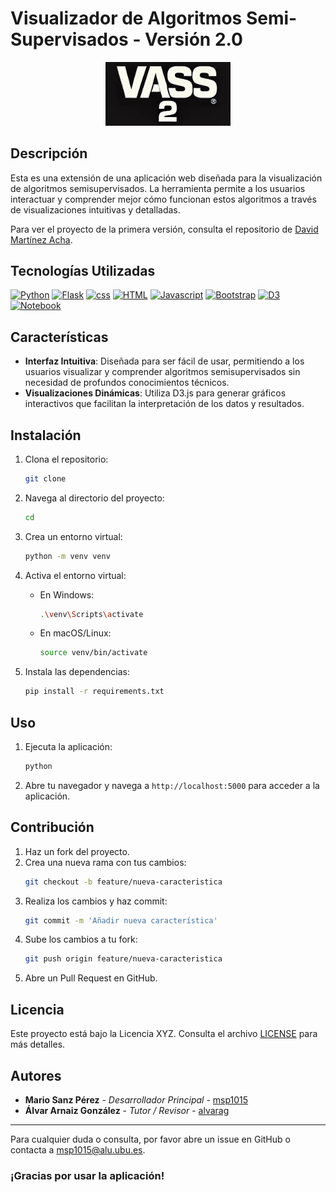 # Visualizador de Algoritmos Semi-Supervisados - Versión 2.0

<div align="center">
    <img src="vass2Icon.png" alt="Icono de la Aplicación" width="200"/>
</div>

## Descripción

Esta es una extensión de una aplicación web diseñada para la visualización de algoritmos semisupervisados. La herramienta permite a los usuarios interactuar y comprender mejor cómo funcionan estos algoritmos a través de visualizaciones intuitivas y detalladas.

Para ver el proyecto de la primera versión, consulta el repositorio de [David Martínez Acha](https://github.com/dmacha27/TFG-SemiSupervisado).
## Tecnologías Utilizadas

[![Python](https://img.shields.io/badge/python-3776AB?style=for-the-badge&logo=python&logoColor=white)](https://www.python.org/)
[![Flask](https://img.shields.io/badge/flask-000000?style=for-the-badge&logo=flask&logoColor=white)](https://flask.palletsprojects.com/)
[![css](https://img.shields.io/badge/css-1572B6?style=for-the-badge&logo=css3&logoColor=white)](https://developer.mozilla.org/en-US/docs/Web/CSS)
[![HTML](https://img.shields.io/badge/html-E34F26?style=for-the-badge&logo=html5&logoColor=white)](https://developer.mozilla.org/en-US/docs/Web/HTML)
[![Javascript](https://img.shields.io/badge/javascript-F7DF1E?style=for-the-badge&logo=javascript&logoColor=black)](https://developer.mozilla.org/en-US/docs/Web/JavaScript)
[![Bootstrap](https://img.shields.io/badge/bootstrap-7952B3?style=for-the-badge&logo=bootstrap&logoColor=white)](https://getbootstrap.com/)
[![D3](https://img.shields.io/badge/d3-F9A03C?style=for-the-badge&logo=d3.js&logoColor=white)](https://d3js.org/)
[![Notebook](https://img.shields.io/badge/jupyter-F37626?style=for-the-badge&logo=jupyter&logoColor=white)](https://jupyter.org/)

## Características

- **Interfaz Intuitiva**: Diseñada para ser fácil de usar, permitiendo a los usuarios visualizar y comprender algoritmos semisupervisados sin necesidad de profundos conocimientos técnicos.
- **Visualizaciones Dinámicas**: Utiliza D3.js para generar gráficos interactivos que facilitan la interpretación de los datos y resultados.

## Instalación

1. Clona el repositorio:
    ```bash
    git clone 
    ```

2. Navega al directorio del proyecto:
    ```bash
    cd 
    ```

3. Crea un entorno virtual:
    ```bash
    python -m venv venv
    ```

4. Activa el entorno virtual:

    - En Windows:
        ```bash
        .\venv\Scripts\activate
        ```

    - En macOS/Linux:
        ```bash
        source venv/bin/activate
        ```

5. Instala las dependencias:
    ```bash
    pip install -r requirements.txt
    ```

## Uso

1. Ejecuta la aplicación:
    ```bash
    python
    ```

2. Abre tu navegador y navega a `http://localhost:5000` para acceder a la aplicación.

## Contribución

1. Haz un fork del proyecto.
2. Crea una nueva rama con tus cambios:
    ```bash
    git checkout -b feature/nueva-caracteristica
    ```
3. Realiza los cambios y haz commit:
    ```bash
    git commit -m 'Añadir nueva característica'
    ```
4. Sube los cambios a tu fork:
    ```bash
    git push origin feature/nueva-caracteristica
    ```
5. Abre un Pull Request en GitHub.

## Licencia

Este proyecto está bajo la Licencia XYZ. Consulta el archivo [LICENSE](LICENSE) para más detalles.

## Autores

- **Mario Sanz Pérez** - *Desarrollador Principal* - [msp1015](https://github.com/msp1015)
- **Álvar Arnaiz González** - *Tutor / Revisor* - [alvarag](https://github.com/alvarag)

---

Para cualquier duda o consulta, por favor abre un issue en GitHub o contacta a [msp1015@alu.ubu.es](mailto:msp1015@alu.ubu.es).

### ¡Gracias por usar la aplicación!
